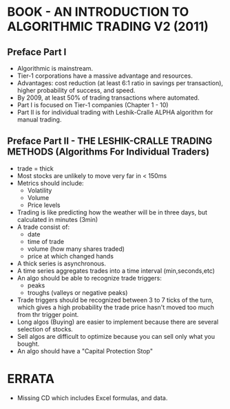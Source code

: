# BOOK - AN INTRODUCTION TO ALGORITHMIC TRADING V2 (2011)

## Preface Part I

* Algorithmic is mainstream.
* Tier-1 corporations have a massive advantage and resources.
* Advantages: cost reduction (at least 6:1 ratio in savings per transaction), higher probability of success, and speed.
* By 2009, at least 50% of trading transactions where automated.
* Part I is focused on Tier-1 companies (Chapter 1 - 10)
* Part II is for individual trading with Leshik-Cralle ALPHA algorithm for manual trading.

## Preface Part II - THE LESHIK-CRALLE TRADING METHODS (Algorithms For Individual Traders)
* trade = thick
* Most stocks are unlikely to move very far in < 150ms
* Metrics should include:
  * Volatility
  * Volume
  * Price levels
* Trading is like predicting how the weather will be in three days, but calculated in minutes (3min)
* A trade consist of:
  * date
  * time of trade
  * volume (how many shares traded)
  * price at which changed hands
* A thick series is asynchronous.
* A time series aggregates trades into a time interval (min,seconds,etc)
* An algo should be able to recognize trade triggers:
  * peaks
  * troughs (valleys or negative peaks)
* Trade triggers should be  recognized between 3 to 7 ticks of the turn, which gives a high probability the trade price hasn't moved too much from thr trigger point.
* Long algos (Buying) are easier to implement because there are several selection of stocks.
* Sell algos are difficult to optimize because you can sell only what you bought.
* An algo should have a "Capital Protection Stop"

# ERRATA
* Missing CD which includes Excel formulas, and data.
